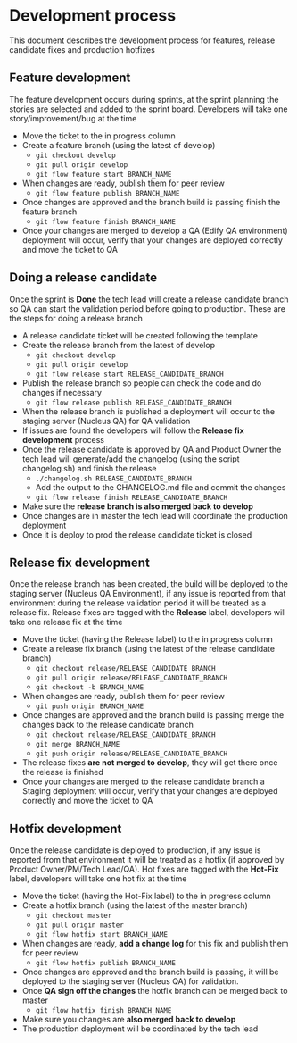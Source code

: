 Development process
=============
This document describes the development process for features, release candidate fixes and production hotfixes

## Feature development
The feature development occurs during sprints, at the sprint planning the stories are selected and added to the sprint board. Developers will take one story/improvement/bug at the time

* Move the ticket to the in progress column
* Create a feature branch (using the latest of develop) 
    * `git checkout develop`
    * `git pull origin develop`
    * `git flow feature start BRANCH_NAME`
* When changes are ready, publish them for peer review 
    * `git flow feature publish BRANCH_NAME`
* Once changes are approved and the branch build is passing finish the feature branch 
    * `git flow feature finish BRANCH_NAME`
* Once your changes are merged to develop a QA (Edify QA environment) deployment will occur, verify that your changes are deployed correctly and move the ticket to QA

## Doing a release candidate
Once the sprint is **Done** the tech lead will create a release candidate branch so QA can start the validation period before going to production. These are the steps for doing a release branch

* A release candidate ticket will be created following the template
* Create the release branch from the latest of develop
    * `git checkout develop`
    * `git pull origin develop`
    * `git flow release start RELEASE_CANDIDATE_BRANCH`
* Publish the release branch so people can check the code and do changes if necessary
    * `git flow release publish RELEASE_CANDIDATE_BRANCH` 
* When the release branch is published a deployment will occur to the staging server (Nucleus QA) for QA validation
* If issues are found the developers will follow the **Release fix development** process
* Once the release candidate is approved by QA and Product Owner the tech lead will generate/add the changelog (using the script changelog.sh) and finish the release
    * `./changelog.sh RELEASE_CANDIDATE_BRANCH` 
    * Add the output to the CHANGELOG.md file and commit the changes
    * `git flow release finish RELEASE_CANDIDATE_BRANCH`
* Make sure the **release branch is also merged back to develop**
* Once changes are in master the tech lead will coordinate the production deployment
* Once it is deploy to prod the release candidate ticket is closed

## Release fix development
Once the release branch has been created, the build will be deployed to the staging server (Nucleus QA Environment), if any issue is reported from that environment during the release validation period it will be treated as a release fix. Release fixes are tagged with the **Release** label, developers will take one release fix at the time

* Move the ticket (having the Release label) to the in progress column
* Create a release fix branch (using the latest of the release candidate branch)
    * `git checkout release/RELEASE_CANDIDATE_BRANCH`   
    * `git pull origin release/RELEASE_CANDIDATE_BRANCH`
    * `git checkout -b BRANCH_NAME`
* When changes are ready, publish them for peer review 
    * `git push origin BRANCH_NAME`
* Once changes are approved and the branch build is passing merge the changes back to the release candidate branch
    * `git checkout release/RELEASE_CANDIDATE_BRANCH`
    * `git merge BRANCH_NAME`
    * `git push origin release/RELEASE_CANDIDATE_BRANCH`
* The release fixes **are not merged to develop**, they will get there once the release is finished 
* Once your changes are merged to the release candidate branch a Staging deployment will occur, verify that your changes are deployed correctly and move the ticket to QA

## Hotfix development
Once the release candidate is deployed to production, if any issue is reported from that environment it will be treated as a hotfix (if approved by Product Owner/PM/Tech Lead/QA). Hot fixes are tagged with the **Hot-Fix** label, developers will take one hot fix at the time

* Move the ticket (having the Hot-Fix label) to the in progress column
* Create a hotfix branch (using the latest of the master branch)
    * `git checkout master`   
    * `git pull origin master`
    * `git flow hotfix start BRANCH_NAME`
* When changes are ready, **add a change log** for this fix and publish them for peer review 
    * `git flow hotfix publish BRANCH_NAME`
* Once changes are approved and the branch build is passing, it will be deployed to the staging server (Nucleus QA) for validation.
* Once **QA sign off the changes** the hotfix branch can be merged back to master
    * `git flow hotfix finish BRANCH_NAME`
* Make sure you changes are **also merged back to develop** 
* The production deployment will be coordinated by the tech lead
